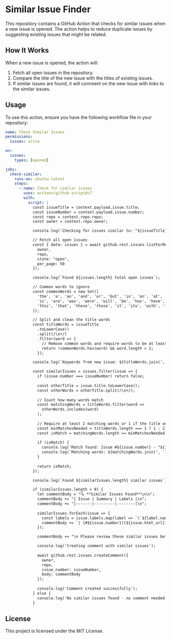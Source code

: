 # Similar Issue Finder

This repository contains a GitHub Action that checks for similar issues when a new issue is opened. The action helps to reduce duplicate issues by suggesting existing issues that might be related.

## How It Works

When a new issue is opened, the action will:

1. Fetch all open issues in the repository.
2. Compare the title of the new issue with the titles of existing issues.
3. If similar issues are found, it will comment on the new issue with links to the similar issues.

## Usage

To use this action, ensure you have the following workflow file in your repository:

```yml
name: Check Similar Issues
permissions:
  issues: write

on:
  issues:
    types: [opened]

jobs:
  check-similar:
    runs-on: ubuntu-latest
    steps:
      - name: Check for similar issues
        uses: actions/github-script@v7
        with:
          script: |
            const issueTitle = context.payload.issue.title;
            const issueNumber = context.payload.issue.number;
            const repo = context.repo.repo;
            const owner = context.repo.owner;

            console.log(`Checking for issues similar to: "${issueTitle}" (Issue #${issueNumber})`);

            // Fetch all open issues
            const { data: issues } = await github.rest.issues.listForRepo({
              owner,
              repo,
              state: "open",
              per_page: 50
            });

            console.log(`Found ${issues.length} total open issues`);

            // Common words to ignore
            const commonWords = new Set([
              'the', 'a', 'an', 'and', 'or', 'but', 'in', 'on', 'at', 'to', 'for',
              'is', 'are', 'was', 'were', 'will', 'be', 'has', 'have', 'had',
              'this', 'that', 'these', 'those', 'it', 'its', 'with', 'from'
            ]);

            // Split and clean the title words
            const titleWords = issueTitle
              .toLowerCase()
              .split(/\s+/)
              .filter(word => {
                // Remove common words and require words to be at least 3 characters
                return !commonWords.has(word) && word.length > 2;
              });

            console.log(`Keywords from new issue: ${titleWords.join(', ')}`);

            const similarIssues = issues.filter(issue => {
              if (issue.number === issueNumber) return false;
              
              const otherTitle = issue.title.toLowerCase();
              const otherWords = otherTitle.split(/\s+/);
              
              // Count how many words match
              const matchingWords = titleWords.filter(word => 
                otherWords.includes(word)
              );
              
              // Require at least 2 matching words or 1 if the title only has 1 significant word
              const minMatchesNeeded = titleWords.length === 1 ? 1 : 2;
              const isMatch = matchingWords.length >= minMatchesNeeded;
              
              if (isMatch) {
                console.log(`Match found: Issue #${issue.number} - "${issue.title}"`);
                console.log(`Matching words: ${matchingWords.join(', ')}`);
              }
              
              return isMatch;
            });

            console.log(`Found ${similarIssues.length} similar issues`);

            if (similarIssues.length > 0) {
              let commentBody = "🔍 **Similar Issues Found**\n\n";
              commentBody += "| Issue | Summary | Labels |\n";
              commentBody += "|-------|---------|--------|\n";
              
              similarIssues.forEach(issue => {
                const labels = issue.labels.map(label => `\`${label.name}\``).join(', ') || '-';
                commentBody += `| [#${issue.number}](${issue.html_url}) | ${issue.title} | ${labels} |\n`;
              });

              commentBody += "\n Please review these similar issues before proceeding!";

              console.log('Creating comment with similar issues');
              
              await github.rest.issues.createComment({
                owner,
                repo,
                issue_number: issueNumber,
                body: commentBody
              });
              
              console.log('Comment created successfully');
            } else {
              console.log('No similar issues found - no comment needed');
            }
```

## License

This project is licensed under the MIT License.
